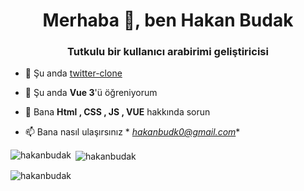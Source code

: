 <h1 align="center">Merhaba 👋, ben Hakan Budak</h1>
<h3 align="center">Tutkulu bir kullanıcı arabirimi geliştiricisi</h3>

- 🔭 Şu anda [twitter-clone]( https://github.com/hakanbudak/twitter-clone)

- 🌱 Şu anda **Vue 3**'ü öğreniyorum

- 💬 Bana **Html , CSS , JS , VUE** hakkında sorun

- 📫 Bana nasıl ulaşırsınız * *hakanbudk0@gmail.com**

<p><img align="left" src="https://github-readme-stats.vercel.app/api/top-langs?username=hakanbudak&show_icons=true&locale=en&layout=compact" alt="hakanbudak" /> </p>

<p> <img align="center" src="https://github-readme-stats.vercel.app/api?username=hakanbudak&show_icons=true&theme=dark&locale=en" alt="hakanbudak" /></p>

<p><img align="center" src="https://github-readme-streak-stats.herokuapp.com/?user=hakanbudak&" alt="hakanbudak" /></p >

